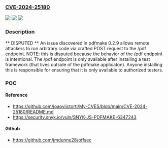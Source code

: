 ### [CVE-2024-25180](https://cve.mitre.org/cgi-bin/cvename.cgi?name=CVE-2024-25180)
![](https://img.shields.io/static/v1?label=Product&message=n%2Fa&color=blue)
![](https://img.shields.io/static/v1?label=Version&message=n%2Fa&color=blue)
![](https://img.shields.io/static/v1?label=Vulnerability&message=n%2Fa&color=brighgreen)

### Description

** DISPUTED ** An issue discovered in pdfmake 0.2.9 allows remote attackers to run arbitrary code via crafted POST request to the /pdf endpoint. NOTE: this is disputed because the behavior of the /pdf endpoint is intentional. The /pdf endpoint is only available after installing a test framework (that lives outside of the pdfmake applicaton). Anyone installing this is responsible for ensuring that it is only available to authorized testers.

### POC

#### Reference
- https://github.com/joaoviictorti/My-CVES/blob/main/CVE-2024-25180/README.md
- https://security.snyk.io/vuln/SNYK-JS-PDFMAKE-6347243

#### Github
- https://github.com/jmdunne28/offsec

